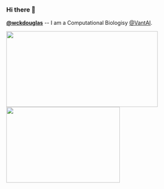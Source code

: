 ### Hi there 👋

[**@wckdouglas**](https://wckdouglas.github.io/) -- I am a Computational Biologisy [@VantAI](https://www.vant.ai/).


<a href="https://github.com/wckdouglas">
  <img align="center" width="400" height="200" src="https://github-readme-stats.vercel.app/api?username=wckdouglas&theme=vue&show_icons=true&count_private=true&hide_border=true" />
</a>

<a href="https://github.com/wckdouglas">
  <img align="center" width="300" height="200" src="https://github-readme-stats.vercel.app/api/top-langs/?username=wckdouglas&langs_count=8&layout=compact&theme=vue&hide_border=true?show_icons=true" />
</a>  
